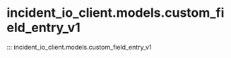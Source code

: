 # incident_io_client.models.custom_field_entry_v1

::: incident_io_client.models.custom_field_entry_v1